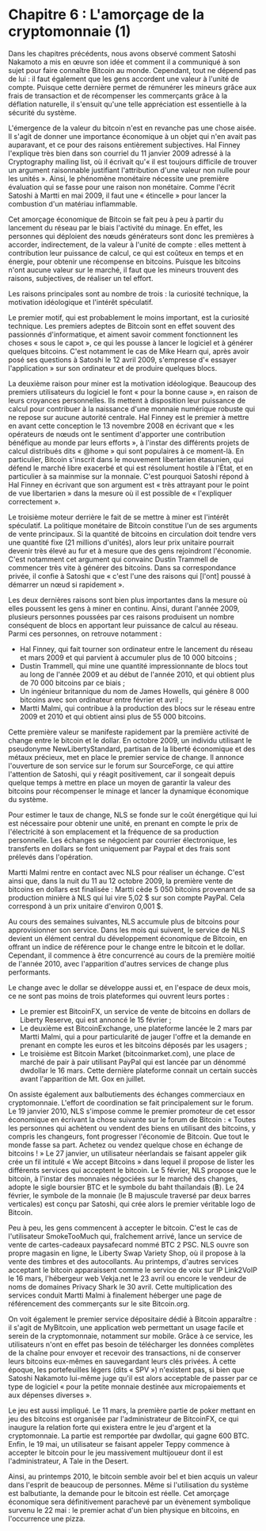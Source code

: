 # Chapitre 6 : L'amorçage de la cryptomonnaie (1)

Dans les chapitres précédents, nous avons observé comment Satoshi Nakamoto a mis en œuvre son idée et comment il a communiqué à son sujet pour faire connaître Bitcoin au monde. Cependant, tout ne dépend pas de lui : il faut également que les gens accordent une valeur à l'unité de compte. Puisque cette dernière permet de rémunérer les mineurs grâce aux frais de transaction et de récompenser les commerçants grâce à la déflation naturelle, il s'ensuit qu'une telle appréciation est essentielle à la sécurité du système.

L'émergence de la valeur du bitcoin n'est en revanche pas une chose aisée. Il s'agit de donner une importance économique à un objet qui n'en avait pas auparavant, et ce pour des raisons entièrement subjectives. Hal Finney l'explique très bien dans son courriel du 11 janvier 2009 adressé à la Cryptography mailing list, où il écrivait qu'« il est toujours difficile de trouver un argument raisonnable justifiant l'attribution d'une valeur non nulle pour les unités ». Ainsi, le phénomène monétaire nécessite une première évaluation qui se fasse pour une raison non monétaire. Comme l'écrit Satoshi à Martti en mai 2009, il faut une « étincelle » pour lancer la combustion d'un matériau inflammable.

Cet amorçage économique de Bitcoin se fait peu à peu à partir du lancement du réseau par le biais l'activité du minage. En effet, les personnes qui déploient des nœuds générateurs sont donc les premières à accorder, indirectement, de la valeur à l'unité de compte : elles mettent à contribution leur puissance de calcul, ce qui est coûteux en temps et en énergie, pour obtenir une récompense en bitcoins. Puisque les bitcoins n'ont aucune valeur sur le marché, il faut que les mineurs trouvent des raisons, subjectives, de réaliser un tel effort.

Les raisons principales sont au nombre de trois : la curiosité technique, la motivation idéologique et l'intérêt spéculatif.

Le premier motif, qui est probablement le moins important, est la curiosité technique. Les premiers adeptes de Bitcoin sont en effet souvent des passionnés d'informatique, et aiment savoir comment fonctionnent les choses « sous le capot », ce qui les pousse à lancer le logiciel et à générer quelques bitcoins. C'est notamment le cas de Mike Hearn qui, après avoir posé ses questions à Satoshi le 12 avril 2009, s'empresse d'« essayer l'application » sur son ordinateur et de produire quelques blocs.

La deuxième raison pour miner est la motivation idéologique. Beaucoup des premiers utilisateurs du logiciel le font « pour la bonne cause », en raison de leurs croyances personnelles. Ils mettent à disposition leur puissance de calcul pour contribuer à la naissance d'une monnaie numérique robuste qui ne repose sur aucune autorité centrale. Hal Finney est le premier à mettre en avant cette conception le 13 novembre 2008 en écrivant que « les opérateurs de nœuds ont le sentiment d'apporter une contribution bénéfique au monde par leurs efforts », à l'instar des différents projets de calcul distribués dits « @home » qui sont populaires à ce moment-là. En particulier, Bitcoin s'inscrit dans le mouvement libertarien étasunien, qui défend le marché libre exacerbé et qui est résolument hostile à l'État, et en particulier à sa mainmise sur la monnaie. C'est pourquoi Satoshi répond à Hal Finney en écrivant que son argument est « très attrayant pour le point de vue libertarien » dans la mesure où il est possible de « l'expliquer correctement ».

Le troisième moteur derrière le fait de se mettre à miner est l'intérêt spéculatif. La politique monétaire de Bitcoin constitue l'un de ses arguments de vente principaux. Si la quantité de bitcoins en circulation doit tendre vers une quantité fixe (21 millions d'unités), alors leur prix unitaire pourrait devenir très élevé au fur et à mesure que des gens rejoindront l'économie. C'est notamment cet argument qui convainc Dustin Trammell de commencer très vite à générer des bitcoins. Dans sa correspondance privée, il confie à Satoshi que « c'est l'une des raisons qui \[l'ont\] poussé à démarrer un nœud si rapidement ».

Les deux dernières raisons sont bien plus importantes dans la mesure où elles poussent les gens à miner en continu. Ainsi, durant l'année 2009, plusieurs personnes poussées par ces raisons produisent un nombre conséquent de blocs en apportant leur puissance de calcul au réseau. Parmi ces personnes, on retrouve notamment :

- Hal Finney, qui fait tourner son ordinateur entre le lancement du réseau et mars 2009 et qui parvient à accumuler plus de 10 000 bitcoins ;
- Dustin Trammell, qui mine une quantité impressionnante de blocs tout au long de l'année 2009 et au début de l'année 2010, et qui obtient plus de 70 000 bitcoins par ce biais ;
- Un ingénieur britannique du nom de James Howells, qui génère 8 000 bitcoins avec son ordinateur entre février et avril ;
- Martti Malmi, qui contribue à la production des blocs sur le réseau entre 2009 et 2010 et qui obtient ainsi plus de 55 000 bitcoins.

Cette première valeur se manifeste rapidement par la première activité de change entre le bitcoin et le dollar. En octobre 2009, un individu utilisant le pseudonyme NewLibertyStandard, partisan de la liberté économique et des métaux précieux, met en place le premier service de change. Il annonce l'ouverture de son service sur le forum sur SourceForge, ce qui attire l'attention de Satoshi, qui y réagit positivement, car il songeait depuis quelque temps à mettre en place un moyen de garantir la valeur des bitcoins pour récompenser le minage et lancer la dynamique économique du système.

Pour estimer le taux de change, NLS se fonde sur le coût énergétique qui lui est nécessaire pour obtenir une unité, en prenant en compte le prix de l'électricité à son emplacement et la fréquence de sa production personnelle. Les échanges se négocient par courrier électronique, les transferts en dollars se font uniquement par Paypal et des frais sont prélevés dans l'opération.

Martti Malmi rentre en contact avec NLS pour réaliser un échange. C'est ainsi que, dans la nuit du 11 au 12 octobre 2009, la première vente de bitcoins en dollars est finalisée : Martti cède 5 050 bitcoins provenant de sa production minière à NLS qui lui vire 5,02 $ sur son compte PayPal. Cela correspond à un prix unitaire d'environ 0,001 $.

Au cours des semaines suivantes, NLS accumule plus de bitcoins pour approvisionner son service.  Dans les mois qui suivent, le service de NLS devient un élément central du développement économique de Bitcoin, en offrant un indice de référence pour le change entre le bitcoin et le dollar. Cependant, il commence à être concurrencé au cours de la première moitié de l'année 2010, avec l'apparition d'autres services de change plus performants.

Le change avec le dollar se développe aussi et, en l'espace de deux mois, ce ne sont pas moins de trois plateformes qui ouvrent leurs portes :

- Le premier est BitcoinFX, un service de vente de bitcoins en dollars de Liberty Reserve, qui est annoncé le 15 février ;
- Le deuxième est BitcoinExchange, une plateforme lancée le 2 mars par Martti Malmi, qui a pour particularité de jauger l'offre et la demande en prenant en compte les euros et les bitcoins déposés par les usagers ;
- Le troisième est Bitcoin Market (bitcoinmarket.com), une place de marché de pair à pair utilisant PayPal qui est lancée par un dénommé dwdollar le 16 mars. Cette dernière plateforme connait un certain succès avant l'apparition de Mt. Gox en juillet.

On assiste également aux balbutiements des échanges commerciaux en cryptomonnaie. L'effort de coordination se fait principalement sur le forum. Le 19 janvier 2010, NLS s'impose comme le premier promoteur de cet essor économique en écrivant la chose suivante sur le forum de Bitcoin : « Toutes les personnes qui achètent ou vendent des biens en utilisant des bitcoins, y compris les changeurs, font progresser l'économie de Bitcoin. Que tout le monde fasse sa part. Achetez ou vendez quelque chose en échange de bitcoins ! » Le 27 janvier, un utilisateur néerlandais se faisant appeler giik crée un fil intitulé « We accept Bitcoins » dans lequel il propose de lister les différents services qui acceptent le bitcoin. Le 5 février, NLS propose que le bitcoin, à l'instar des monnaies négociées sur le marché des changes, adopte le sigle boursier BTC et le symbole du baht thaïlandais (฿). Le 24 février, le symbole de la monnaie (le B majuscule traversé par deux barres verticales) est conçu par Satoshi, qui crée alors le premier véritable logo de Bitcoin.

Peu à peu, les gens commencent à accepter le bitcoin. C'est le cas de l'utilisateur SmokeTooMuch qui, fraîchement arrivé, lance un service de vente de cartes-cadeaux paysafecard nommé BTC 2 PSC. NLS ouvre son propre magasin en ligne, le Liberty Swap Variety Shop, où il propose à la vente des timbres et des autocollants. Au printemps, d'autres services acceptant le bitcoin apparaissent comme le service de voix sur IP Link2VoIP le 16 mars, l'hébergeur web Vekja.net le 23 avril ou encore le vendeur de noms de domaines Privacy Shark le 30 avril. Cette multiplication des services conduit Martti Malmi à finalement héberger une page de référencement des commerçants sur le site Bitcoin.org.

On voit également le premier service dépositaire dédié à Bitcoin apparaître : il s'agit de MyBitcoin, une application web permettant un usage facile et serein de la cryptomonnaie, notamment sur mobile. Grâce à ce service, les utilisateurs n'ont en effet pas besoin de télécharger les données complètes de la chaîne pour envoyer et recevoir des transactions, ni de conserver leurs bitcoins eux-mêmes en sauvegardant leurs clés privées. À cette époque, les portefeuilles légers (dits « SPV ») n'existent pas, si bien que Satoshi Nakamoto lui-même juge qu'il est alors acceptable de passer par ce type de logiciel « pour la petite monnaie destinée aux micropaiements et aux dépenses diverses ».

Le jeu est aussi impliqué. Le 11 mars, la première partie de poker mettant en jeu des bitcoins est organisée par l'administrateur de BitcoinFX, ce qui inaugure la relation forte qui existera entre le jeu d'argent et la cryptomonnaie. La partie est remportée par dwdollar, qui gagne 600 BTC. Enfin, le 19 mai, un utilisateur se faisant appeler Teppy commence à accepter le bitcoin pour le jeu massivement multijoueur dont il est l'administrateur, A Tale in the Desert.

Ainsi, au printemps 2010, le bitcoin semble avoir bel et bien acquis un valeur dans l'esprit de beaucoup de personnes. Même si l'utilisation du système est balbutiante, la demande pour le bitcoin est réelle. Cet amorçage économique sera définitivement parachevé par un évènement symbolique survenu le 22 mai : le premier achat d'un bien physique en bitcoins, en l'occurrence une pizza.
